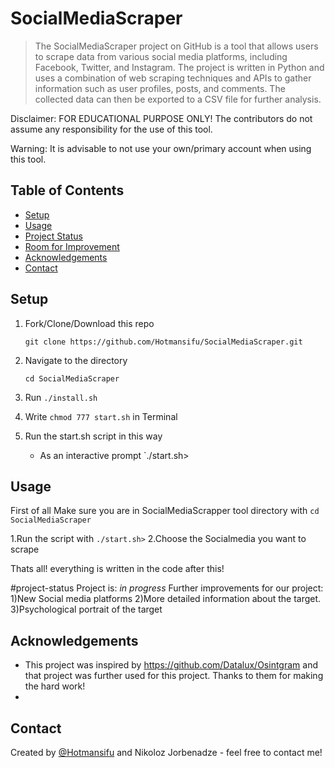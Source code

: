 # SocialMediaScraper
> The SocialMediaScraper project on GitHub is a tool that allows users to scrape data from various social media platforms, including Facebook, Twitter, and Instagram. The project is written in Python and uses a combination of web scraping techniques and APIs to gather information such as user profiles, posts, and comments. The collected data can then be exported to a CSV file for further analysis.

Disclaimer: FOR EDUCATIONAL PURPOSE ONLY! The contributors do not assume any responsibility for the use of this tool.

Warning: It is advisable to not use your own/primary account when using this tool.
## Table of Contents
* [Setup](#setup)
* [Usage](#usage)
* [Project Status](#project-status)
* [Room for Improvement](#room-for-improvement)
* [Acknowledgements](#acknowledgements)
* [Contact](#contact)
<!-- * [License](#license) -->

## Setup
1. Fork/Clone/Download this repo

    `git clone https://github.com/Hotmansifu/SocialMediaScraper.git`

2. Navigate to the directory

    `cd SocialMediaScraper`

3. Run `./install.sh`

4. Write `chmod 777 start.sh` in Terminal

5. Run the start.sh script in this way

    * As an interactive prompt `./start.sh>

## Usage
First of all Make sure you are in SocialMediaScrapper tool directory  with `cd SocialMediaScraper` 

1.Run the script with `./start.sh>`
2.Choose the Socialmedia you want to scrape

Thats all! everything is written in the code after this!

#project-status
Project is: _in progress_
Further improvements for our project:
1)New Social media platforms
2)More detailed information about the target.
3)Psychological portrait of the target

## Acknowledgements

- This project was inspired by https://github.com/Datalux/Osintgram and that project was further used for this project. Thanks to them for making the hard work!
- 


## Contact
Created by [@Hotmansifu](https://github.com/Hotmansifu) and Nikoloz Jorbenadze - feel free to contact me!



